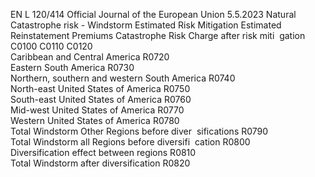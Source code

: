 EN  L 120/414 Official Journal of the European Union 5.5.2023
 Natural Catastrophe risk - Windstorm  Estimated Risk 
Mitigation  Estimated 
Reinstatement 
Premiums  Catastrophe 
Risk Charge 
after risk miti ­
gation  
C0100  C0110  C0120  
Caribbean and Central America  R0720  
Eastern South America  R0730  
Northern, southern and western South America  R0740  
North-east United States of America  R0750  
South-east United States of America  R0760  
Mid-west United States of America  R0770  
Western United States of America  R0780  
Total Windstorm Other Regions before diver ­
sifications  R0790  
Total Windstorm all Regions before diversifi ­
cation  R0800  
Diversification effect between regions  R0810  
Total Windstorm after diversification  R0820